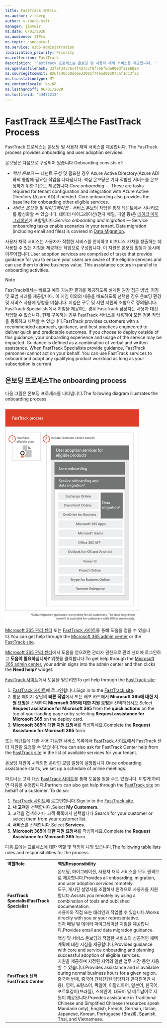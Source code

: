 ```yaml
---
title: FastTrack 프로세스
ms.author: v-rberg
author: v-rberg-msft
manager: jimmuir
ms.date: 6/01/2020
ms.audience: ITPro
ms.topic: conceptual
ms.service: o365-administration
localization_priority: Priority
ms.collection: FastTrack
description: 'FastTrack 프로세스는 온보딩 및 사용자 채택 서비스를 제공합니다. '
ms.openlocfilehash: 33faf34376c4f427ccf0f706f6de909dfa286820
ms.sourcegitcommit: 826f140cc0ddee32005f74e5d995073af1dc3fa2
ms.translationtype: MT
ms.contentlocale: ko-KR
ms.lasthandoff: 06/01/2020
ms.locfileid: "44472215"
---
```

# <a name="the-fasttrack-process"></a><span data-ttu-id="999d5-103">FastTrack 프로세스</span><span class="sxs-lookup"><span data-stu-id="999d5-103">The FastTrack Process</span></span>

<span data-ttu-id="999d5-104">FastTrack 프로세스는 온보딩 및 사용자 채택 서비스를 제공합니다. </span><span class="sxs-lookup"><span data-stu-id="999d5-104">The FastTrack process provides onboarding and user adoption services.</span></span> 
  
<span data-ttu-id="999d5-105">온보딩은 다음으로 구성되어 있습니다.</span><span class="sxs-lookup"><span data-stu-id="999d5-105">Onboarding consists of:</span></span>
  
- <span data-ttu-id="999d5-p101">*핵심 온보딩* — 테넌트 구성 및 필요한 경우 Azure Active Directory(Azure AD)와의 통합에 필요한 작업을 나타냅니다. 핵심 온보딩은 기타 적합한 서비스를 온보딩하기 위한 기준도 제공합니다.</span><span class="sxs-lookup"><span data-stu-id="999d5-p101">*Core onboarding* — These are tasks required for tenant configuration and integration with Azure Active Directory (Azure AD) if needed. Core onboarding also provides the baseline for onboarding other eligible services.</span></span> 
- <span data-ttu-id="999d5-p102">*서비스 온보딩 및 마이그레이션* - 서비스 온보딩 작업을 통해 테넌트에서 시나리오를 활성화할 수 있습니다. 데이터 마이그레이션(전자 메일, 파일 등)은 [데이터 마이그레이션](O365-data-migration.md)에 포합됩니다.</span><span class="sxs-lookup"><span data-stu-id="999d5-p102">*Service onboarding and migration* — Service onboarding tasks enable scenarios in your tenant. Data migration (including email and files) is covered in [Data Migration](O365-data-migration.md).</span></span> 
    
<span data-ttu-id="999d5-p103">사용자 채택 서비스는 사용자가 적합한 서비스를 인식하고 비즈니스 가치를 창출하는 데 사용할 수 있는 지침을 제공하는 작업으로 구성됩니다. 이 지원은 온보딩 활동과 동시에 이루어집니다.</span><span class="sxs-lookup"><span data-stu-id="999d5-p103">User adoption services are comprised of tasks that provide guidance for you to ensure your users are aware of the eligible services and can use them to drive business value. This assistance occurs in parallel to onboarding activities.</span></span>
  
> [!NOTE]
> <span data-ttu-id="999d5-p104">FastTrack에서는 빠르고 예측 가능한 결과를 제공하도록 설계된 권장 접근 방법, 지침 및 모범 사례를 제공합니다. 이 지침 이외의 내용을 배포하도록 선택한 경우 온보딩 환경 및 서비스 사용에 영향을 미칩니다. 지침은 구두 및 서면 지원의 조합으로 정의됩니다. FastTrack Specialists에서 지침을 제공하는 경우 FaskTrack 담당자는 사용자 대신 작업할 수 없습니다. 현재 구독하는 경우 FastTrack 서비스를 사용하여 모든 정품 작업을 등록하고 채택할 수 있습니다.</span><span class="sxs-lookup"><span data-stu-id="999d5-p104">FastTrack provides customers with a recommended approach, guidance, and best practices engineered to deliver quick and predictable outcomes. If you choose to deploy outside of this guidance, your onboarding experience and usage of the service may be impacted. Guidance is defined as a combination of verbal and written assistance. When FastTrack Specialists provide guidance, FastTrack personnel cannot act on your behalf. You can use FastTrack services to onboard and adopt any qualifying product workload as long as your subscription is current.</span></span> 
  
## <a name="the-onboarding-process"></a><span data-ttu-id="999d5-117">온보딩 프로세스</span><span class="sxs-lookup"><span data-stu-id="999d5-117">The onboarding process</span></span>

<span data-ttu-id="999d5-118">다음 그림은 온보딩 프로세스를 나타냅니다.</span><span class="sxs-lookup"><span data-stu-id="999d5-118">The following diagram illustrates the onboarding process.</span></span>
  
![온보딩 혜택 사용 일정](media/o365-onboarding-timeline-m365-apps.png)
  
<span data-ttu-id="999d5-120">[Microsoft 365 관리 센터](https://go.microsoft.com/fwlink/?linkid=2032704) 또는 [FastTrack 사이트](https://go.microsoft.com/fwlink/?linkid=780698)를 통해 도움을 얻을 수 있습니다.</span><span class="sxs-lookup"><span data-stu-id="999d5-120">You can get help through the [Microsoft 365 admin center](https://go.microsoft.com/fwlink/?linkid=2032704) or the [FastTrack site](https://go.microsoft.com/fwlink/?linkid=780698).</span></span> 

<span data-ttu-id="999d5-121">[Microsoft 365 관리 센터](https://go.microsoft.com/fwlink/?linkid=2032704)에서 도움을 얻으려면 관리자 권한으로 관리 센터에 로그인하고 **도움이 필요하십니까?** 위젯을 클릭합니다.</span><span class="sxs-lookup"><span data-stu-id="999d5-121">To get help through the [Microsoft 365 admin center](https://go.microsoft.com/fwlink/?linkid=2032704), your admin signs into the admin center and then clicks the **Need help?** widget.</span></span> 

<span data-ttu-id="999d5-122">[FastTrack 사이트](https://go.microsoft.com/fwlink/?linkid=780698)에서 도움을 얻으려면</span><span class="sxs-lookup"><span data-stu-id="999d5-122">To get help through the [FastTrack site](https://go.microsoft.com/fwlink/?linkid=780698):</span></span> 
1.    <span data-ttu-id="999d5-123">[FastTrack 사이트](https://go.microsoft.com/fwlink/?linkid=780698)에 로그인합니다.</span><span class="sxs-lookup"><span data-stu-id="999d5-123">Sign in to the [FastTrack site](https://go.microsoft.com/fwlink/?linkid=780698).</span></span> 
2.    <span data-ttu-id="999d5-124">방문 페이지 상단의 **빠른 작업**에서 또는 배포 카드에서 **Microsoft 365에 대한 지원 요청**을 선택하여 **Microsoft 365에 대한 지원 요청**을 선택하십시오.</span><span class="sxs-lookup"><span data-stu-id="999d5-124">Select **Request assistance for Microsoft 365** from the **quick actions** on the top of your landing page or by selecting **Request assistance for Microsoft 365** on the deploy card.</span></span>
3.    <span data-ttu-id="999d5-125">**Microsoft 365에 대한 지원 요청서**를 작성하세요.</span><span class="sxs-lookup"><span data-stu-id="999d5-125">Complete the **Request Assistance for Microsoft 365** form.</span></span> 
  
 <span data-ttu-id="999d5-126">또는 테넌트에 대한 사용 가능한 서비스 목록에서 [FastTrack 사이트](https://go.microsoft.com/fwlink/?linkid=780698)에서 FastTrack 센터 지원을 요청할 수 있습니다.</span><span class="sxs-lookup"><span data-stu-id="999d5-126">You can also ask for FastTrack Center help from the [FastTrack site](https://go.microsoft.com/fwlink/?linkid=780698) in the list of available services for your tenant.</span></span> 
    
 <span data-ttu-id="999d5-127">온보딩 지원이 시작되면 온라인 모임 일정이 설정됩니다.</span><span class="sxs-lookup"><span data-stu-id="999d5-127">Once onboarding assistance starts, we set up a schedule of online meetings.</span></span>
    
<span data-ttu-id="999d5-p105">파트너는 고객 대신 [FastTrack 사이트](https://go.microsoft.com/fwlink/?linkid=780698)를 통해 도움을 얻을 수도 있습니다. 이렇게 하려면 다음을 수행합니다.</span><span class="sxs-lookup"><span data-stu-id="999d5-p105">Partners can also get help through the [FastTrack site](https://go.microsoft.com/fwlink/?linkid=780698) on behalf of a customer. To do so:</span></span>
1.    <span data-ttu-id="999d5-130">[FastTrack 사이트](https://go.microsoft.com/fwlink/?linkid=780698)에 로그인합니다.</span><span class="sxs-lookup"><span data-stu-id="999d5-130">Sign in to the [FastTrack site](https://go.microsoft.com/fwlink/?linkid=780698).</span></span> 
2.    <span data-ttu-id="999d5-131">**내 고객**을 선택합니다.</span><span class="sxs-lookup"><span data-stu-id="999d5-131">Select **My Customers**.</span></span>
3.    <span data-ttu-id="999d5-132">고객을 검색하거나 고객 목록에서 선택합니다.</span><span class="sxs-lookup"><span data-stu-id="999d5-132">Search for your customer or select them from your customer list.</span></span>
4.    <span data-ttu-id="999d5-133">**서비스**를 선택합니다.</span><span class="sxs-lookup"><span data-stu-id="999d5-133">Select **Services**.</span></span>
5.    <span data-ttu-id="999d5-134">**Microsoft 365에 대한 지원 요청서**를 작성하세요.</span><span class="sxs-lookup"><span data-stu-id="999d5-134">Complete the **Request Assistance for Microsoft 365** form.</span></span> 

<span data-ttu-id="999d5-135">다음 표에는 프로세스에 대한 역할 및 책임이 나와 있습니다.</span><span class="sxs-lookup"><span data-stu-id="999d5-135">The following table lists roles and responsibilities for the process.</span></span>
    
|||
|:-----|:-----|
|<span data-ttu-id="999d5-136">**역할**</span><span class="sxs-lookup"><span data-stu-id="999d5-136">**Role**</span></span> <br/> |<span data-ttu-id="999d5-137">**책임**</span><span class="sxs-lookup"><span data-stu-id="999d5-137">**Responsibility**</span></span> <br/> |
|<span data-ttu-id="999d5-138">**FastTrack Specialist**</span><span class="sxs-lookup"><span data-stu-id="999d5-138">**FastTrack Specialist**</span></span> <br/> |<span data-ttu-id="999d5-139">온보딩, 마이그레이션, 사용자 채택 서비스를 모두 원격으로 제공합니다.</span><span class="sxs-lookup"><span data-stu-id="999d5-139">Provides all onboarding, migration, and user adoption services remotely.</span></span>  <br/> <span data-ttu-id="999d5-140">도구, 게시된 설명서를 조합해서 원격으로 사용자를 지원합니다.</span><span class="sxs-lookup"><span data-stu-id="999d5-140">Assists you remotely by using a combination of tools and published documentation.</span></span> <br/> <span data-ttu-id="999d5-141">사용자와 직접 또는 대리인과 작업할 수 있습니다.</span><span class="sxs-lookup"><span data-stu-id="999d5-141">Works directly with you or your representative.</span></span> <br/> <span data-ttu-id="999d5-142">전자 메일 및 데이터 마이그레이션 지침을 제공합니다.</span><span class="sxs-lookup"><span data-stu-id="999d5-142">Provides email and data migration guidance.</span></span>|
|<span data-ttu-id="999d5-143">**FastTrack 센터**</span><span class="sxs-lookup"><span data-stu-id="999d5-143">**FastTrack Center**</span></span>  <br/> |<span data-ttu-id="999d5-144">핵심 및 서비스 온보딩과 적합한 서비스의 성공적인 채택 계획에 대한 지침을 제공합니다.</span><span class="sxs-lookup"><span data-stu-id="999d5-144">Provides guidance with core and service onboarding and planning successful adoption of eligible services.</span></span>  <br/> <span data-ttu-id="999d5-145">지원을 제공하며 지정된 지역의 일반 업무 시간 동안 사용할 수 있습니다.</span><span class="sxs-lookup"><span data-stu-id="999d5-145">Provides assistance and is available during normal business hours for a given region.</span></span> <br/> <span data-ttu-id="999d5-146">중국어 번체, 중국어 간체(지원 담당자가 만다린어만 사용), 영어, 프랑스어, 독일어, 이탈리아어, 일본어, 한국어, 포르투갈어(브라질), 스페인어, 태국어 및 베트남어로 지원이 제공됩니다.</span><span class="sxs-lookup"><span data-stu-id="999d5-146">Provides assistance in Traditional Chinese and Simplified Chinese (resources speak Mandarin only), English, French, German, Italian, Japanese, Korean, Portuguese (Brazil), Spanish, Thai, and Vietnamese.</span></span>|

